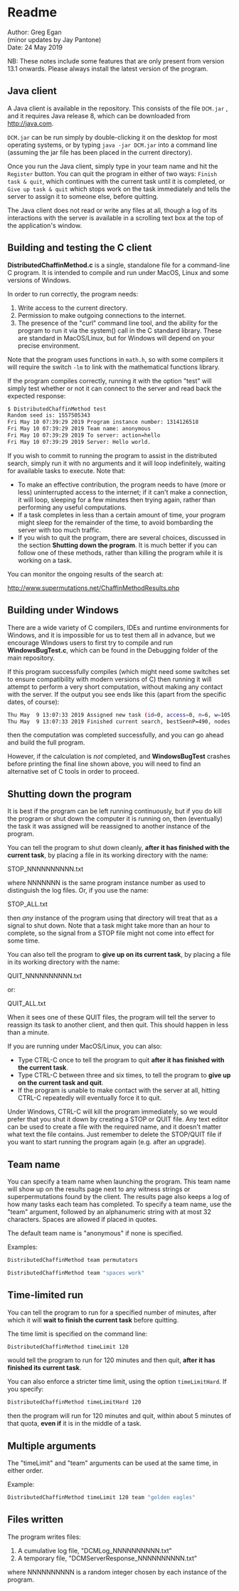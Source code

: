 # Readme

Author:			Greg Egan  
  (minor updates by Jay Pantone)  
Date:			24 May 2019

NB:  These notes include some features that are only present from version 13.1 onwards. Please always install the latest
version of the program.

## Java client

A Java client is available in the repository. This consists of the file `DCM.jar` , and it requires Java release 8, which can be downloaded
from <http://java.com>. 

`DCM.jar` can be run simply by double-clicking it on the desktop for most operating systems, or by typing `java -jar DCM.jar` into a
command line (assuming the jar file has been placed in the current directory).

Once you run the Java client, simply type in your team name and hit the `Register` button. You can quit the program in either of two ways:
`Finish task & quit`, which continues with the current task until it is completed, or `Give up task & quit` which stops work on the task
immediately and tells the server to assign it to someone else, before quitting.

The Java client does not read or write any files at all, though a log of its interactions with the server is available in a scrolling text box at the top
of the application's window.


## Building and testing the C client

**DistributedChaffinMethod.c** is a single, standalone file for a command-line C program. It is intended to compile and run
under MacOS, Linux and some versions of Windows.

In order to run correctly, the program needs:

1. Write access to the current directory.
2. Permission to make outgoing connections to the internet.
3. The presence of the "curl" command line tool, and the ability for the program to run it via the system() call
in the C standard library. These are standard in MacOS/Linux, but for Windows will depend on your precise environment.

Note that the program uses functions in `math.h`, so with some compilers it will require the switch `-lm` to link with the mathematical
functions library.

If the program compiles correctly, running it with the option "test" will simply test whether or not it can connect to
the server and read back the expected response:

```sh
$ DistributedChaffinMethod test
Random seed is: 1557505343
Fri May 10 07:39:29 2019 Program instance number: 1314126518
Fri May 10 07:39:29 2019 Team name: anonymous
Fri May 10 07:39:29 2019 To server: action=hello
Fri May 10 07:39:29 2019 Server: Hello world.
```

If you wish to commit to running the program to assist in the distributed search, simply run it with no arguments and it will
loop indefinitely, waiting for available tasks to execute. Note that:

* To make an effective contribution, the program needs to have (more or less) uninterrupted access to the internet; if it can't make a connection, it will loop, sleeping for a few minutes then trying again, rather than performing any useful
computations.
* If a task completes in less than a certain amount of time, your program might sleep for the remainder of the time, to avoid bombarding the server with too much traffic.
* If you wish to quit the program, there are several choices, discussed in the section **Shutting down the program**. It is much better if you can follow one of these methods, rather than killing the program while it is working on a task.

You can monitor the ongoing results of the search at:

<http://www.supermutations.net/ChaffinMethodResults.php>


## Building under Windows

There are a wide variety of C compilers, IDEs and runtime environments for Windows, and it is impossible for us to test them all in
advance, but we encourage Windows users to first try to compile and run **WindowsBugTest.c**, which can be found
in the Debugging folder of the main repository.

If this program successfully compiles (which might need some switches set to ensure compatibility with modern versions of C)
then running it will attempt to perform a very short computation, without making any contact with the server.  If the output you
see ends like this (apart from the specific dates, of course):

```sh
Thu May  9 13:07:33 2019 Assigned new task (id=0, access=0, n=6, w=105, prefix=1234561234516234512634512364512346512436512463512465312465132465134265134625134652134562135, perm_to_exceed=567, prev_perm_ruled_out=569)
Thu May  9 13:07:33 2019 Finished current search, bestSeenP=490, nodes visited=13910255
```

then the computation was completed successfully, and you can go ahead and build the full program.

However, if the calculation is *not* completed, and **WindowsBugTest** crashes before printing the final line shown above, you will need to
find an alternative set of C tools in order to proceed.


## Shutting down the program

It is best if the program can be left running continuously, but if you do kill the program or shut down the computer it is
running on, then (eventually) the task it was assigned will be reassigned to another instance of the program.

You can tell the program to shut down cleanly, **after it has finished with the current task**, by placing a file in its working directory with the name:

STOP_NNNNNNNNNN.txt

where NNNNNNN is the same program instance number as used to distinguish the log files.  Or, if you use the name:

STOP_ALL.txt

then *any* instance of the program using that directory will treat that as a signal to shut down. Note that a task might take more
than an hour to complete, so the signal from a STOP file might not come into effect for some time.

You can also tell the program to **give up on its current task**, by placing a file in its working directory with the name:

QUIT_NNNNNNNNNN.txt

or:

QUIT_ALL.txt

When it sees one of these QUIT files, the program will tell the server to reassign its task to another client, and then quit. This should happen
in less than a minute.

If you are running under MacOS/Linux, you can also:
* Type CTRL-C once to tell the program to quit **after it has finished with the current task**.
* Type CTRL-C between three and six times, to tell the program to **give up on the current task and quit**.
* If the program is unable to make contact with the server at all, hitting CTRL-C repeatedly will eventually force it to quit.

Under Windows, CTRL-C will kill the program immediately, so we would prefer that you shut it down by creating a STOP or QUIT file.
Any text editor can be used to create a file with the required name, and it doesn't matter what text the
file contains. Just remember to delete the STOP/QUIT file if you want to start running the program again (e.g. after an upgrade).


## Team name

You can specify a team name when launching the program. This team name will show up on the results page next to any 
witness strings or superpermutations found by the client. The results page also keeps a log of how many tasks each
team has completed. To specify a team name, use the "team" argument, followed by an alphanumeric string with at most 32 characters. Spaces are allowed if placed in quotes.

The default team name is "anonymous" if none is specified.

Examples:

```sh
DistributedChaffinMethod team permutators
```

```sh
DistributedChaffinMethod team "spaces work"
```

## Time-limited run

You can tell the program to run for a specified number of minutes, after which it will **wait to finish the current task** before quitting.

The time limit is specified on the command line:

```sh
DistributedChaffinMethod timeLimit 120
```

would tell the program to run for 120 minutes and then quit, **after it has finished its current task**.

You can also enforce a stricter time limit, using the option `timeLimitHard`.  If you specify:

```sh
DistributedChaffinMethod timeLimitHard 120
```

then the program will run for 120 minutes and quit, within about 5 minutes of that quota, **even if** it is in the middle of a task.

## Multiple arguments

The "timeLimit" and "team" arguments can be used at the same time, in either order.

Example:

```sh
DistributedChaffinMethod timeLimit 120 team "golden eagles"
```


## Files written

The program writes files:

1. A cumulative log file, "DCMLog_NNNNNNNNNN.txt"
2. A temporary file, "DCMServerResponse_NNNNNNNNNN.txt"

where NNNNNNNNNN is a random integer chosen by each instance of the program.


